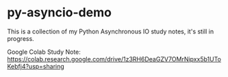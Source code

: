 # py-asyncio-demo
This is a collection of my Python Asynchronous IO study notes, it's still in progress.

Google Colab Study Note:
https://colab.research.google.com/drive/1z3RH6DeaGZV7OMrNipxx5b1UToKebfj4?usp=sharing
